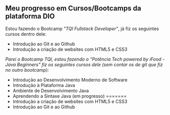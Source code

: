 ## Meu progresso em Cursos/Bootcamps da plataforma DIO

Estou fazendo o Bootcamp *"TQI Fullstack Developer"*, já fiz os seguintes cursos dentro dele:

- Introdução ao Git e ao Github
- Introdução a criação de websites com HTML5 e CSS3

*Parei o Bootcamp TQI, estou fazendo o "Potência Tech powered by iFood - Java Beginners" fiz os seguintes cursos dele (sem contar os de git que fiz no outro bootcamp):*

- Introdução ao Desenvolvimento Moderno de Software
- Introdução à Plataforma Java
- Ambiente de Desenvolvimento Java
- Aprendendo a Sintaxe Java (em progresso)
=======
- Introdução a criação de websites com HTML5 e CSS3
- Introdução ao Git e ao Github

